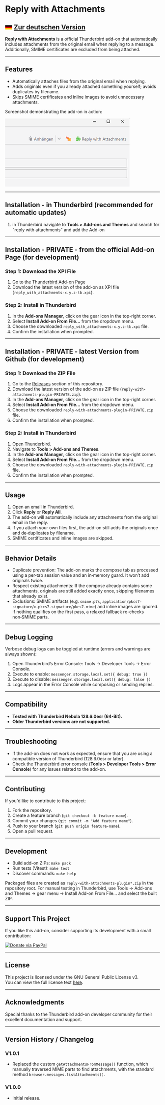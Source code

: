 # Reply with Attachments

## ![DE Flag](https://github.com/ashleedawg/flags/blob/master/DE.png?raw=true) [Zur deutschen Version](README_DE.md)

**Reply with Attachments** is a official Thunderbird add-on that automatically includes attachments from the original email when replying to a message. Additionally, SMIME certificates are excluded from being attached.

---

## Features

- Automatically attaches files from the original email when replying.
- Adds originals even if you already attached something yourself; avoids duplicates by filename.
- Skips SMIME certificates and inline images to avoid unnecessary attachments.

Screenshot demonstrating the add-on in action:

![Reply with Attachments Screenshot](screenshot.png)


---

## Installation - in Thunderbird (recommended for automatic updates)
1. in Thunderbird navigate to **Tools > Add-ons and Themes** and search for "reply with attachments" and add the Add-on

---

## Installation - PRIVATE - from the official Add-on Page (for development)

### Step 1: Download the XPI File
1. Go to the [Thunderbird Add-on Page](https://addons.thunderbird.net/de/thunderbird/search/?q=reply%20with%20attachments)
2. Download the latest version of the add-on as XPI file (`reply_with_attachments-x.y.z-tb.xpi`).

### Step 2: Install in Thunderbird 
1. In the **Add-ons Manager**, click on the gear icon in the top-right corner.
2. Select **Install Add-on From File...** from the dropdown menu.
3. Choose the downloaded `reply_with_attachments-x.y.z-tb.xpi` file.
4. Confirm the installation when prompted.

---

## Installation - PRIVATE - latest Version from Github  (for development)

### Step 1: Download the ZIP File
1. Go to the [Releases](https://github.com/bitranox/Thunderbird-Reply-with-Attachment/releases) section of this repository.
2. Download the latest version of the add-on as ZIP file (`reply-with-attachments-plugin-PRIVATE.zip`).
3. In the **Add-ons Manager**, click on the gear icon in the top-right corner.
4. Select **Install Add-on From File...** from the dropdown menu.
5. Choose the downloaded ``reply-with-attachments-plugin-PRIVATE.zip`` file.
6. Confirm the installation when prompted.

### Step 2: Install in Thunderbird
1. Open Thunderbird.
2. Navigate to **Tools > Add-ons and Themes**.
3. In the **Add-ons Manager**, click on the gear icon in the top-right corner.
4. Select **Install Add-on From File...** from the dropdown menu.
5. Choose the downloaded `reply-with-attachments-plugin-PRIVATE.zip` file.
6. Confirm the installation when prompted.

---

## Usage

1. Open an email in Thunderbird.
2. Click **Reply** or **Reply All**.
3. The add-on will automatically include any attachments from the original email in the reply.
4. If you attach your own files first, the add-on still adds the originals once and de‑duplicates by filename.
5. SMIME certificates and inline images are skipped.

---

## Behavior Details

- Duplicate prevention: The add-on marks the compose tab as processed using a per‑tab session value and an in‑memory guard. It won’t add originals twice.
- Respect existing attachments: If the compose already contains some attachments, originals are still added exactly once, skipping filenames that already exist.
- Exclusions: SMIME artifacts (e.g. `smime.p7s`, `application/pkcs7-signature`/`x-pkcs7-signature`/`pkcs7-mime`) and inline images are ignored. If nothing qualifies on the first pass, a relaxed fallback re-checks non‑SMIME parts.

---

## Debug Logging

Verbose debug logs can be toggled at runtime (errors and warnings are always shown):

1. Open Thunderbird’s Error Console: Tools → Developer Tools → Error Console.
2. Execute to enable: `messenger.storage.local.set({ debug: true })`
3. Execute to disable: `messenger.storage.local.set({ debug: false })`
4. Logs appear in the Error Console while composing or sending replies.

---

## Compatibility

- **Tested with Thunderbird Nebula 128.6.0esr (64-Bit).**
- **Older Thunderbird versions are not supported.**

---

## Troubleshooting

- If the add-on does not work as expected, ensure that you are using a compatible version of Thunderbird (128.6.0esr or later).
- Check the Thunderbird error console (**Tools > Developer Tools > Error Console**) for any issues related to the add-on.

---

## Contributing

If you'd like to contribute to this project:
1. Fork the repository.
2. Create a feature branch (`git checkout -b feature-name`).
3. Commit your changes (`git commit -m "Add feature name"`).
4. Push to your branch (`git push origin feature-name`).
5. Open a pull request.

---

## Development

- Build add-on ZIPs: `make pack`
- Run tests (Vitest): `make test`
- Discover commands: `make help`

Packaged files are created as `reply-with-attachments-plugin*.zip` in the repository root. For manual testing in Thunderbird, use Tools → Add-ons and Themes → gear menu → Install Add-on From File… and select the built ZIP.

---

## Support This Project

If you like this add-on, consider supporting its development with a small contribution:

[![Donate via PayPal](https://raw.githubusercontent.com/stefan-niedermann/paypal-donate-button/master/paypal-donate-button.png)](https://www.paypal.com/donate/?hosted_button_id=L2NQXHB7FQ5FJ)

---

## License

This project is licensed under the GNU General Public License v3.  
You can view the full license text [here](https://github.com/bitranox/Thunderbird-Reply-with-Attachments/blob/master/LICENCE).

---

## Acknowledgments

Special thanks to the Thunderbird add-on developer community for their excellent documentation and support.


---

## Version History / Changelog

### V1.0.1
- Replaced the custom `getAttachmentsFromMessage()` function, which manually traversed MIME parts to find attachments, with the standard method `browser.messages.listAttachments()`.

### V1.0.0
- Initial release.
